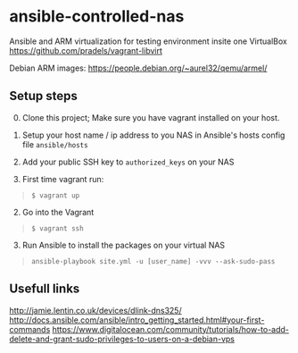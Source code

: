 # ansible-controlled-nas

Ansible and ARM virtualization for testing environment insite one VirtualBox
https://github.com/pradels/vagrant-libvirt

Debian ARM images:
https://people.debian.org/~aurel32/qemu/armel/

## Setup steps

0. Clone this project; Make sure you have vagrant installed on your host.

0. Setup your host name / ip address to you NAS in Ansible's hosts config file `ansible/hosts`

0. Add your public SSH key to `authorized_keys` on your NAS

1. First time vagrant run:
> `$ vagrant up`

2. Go into the Vagrant
> `$ vagrant ssh`

3. Run Ansible to install the packages on your virtual NAS
> `ansible-playbook site.yml -u [user_name] -vvv --ask-sudo-pass`

## Usefull links
http://jamie.lentin.co.uk/devices/dlink-dns325/
http://docs.ansible.com/ansible/intro_getting_started.html#your-first-commands
https://www.digitalocean.com/community/tutorials/how-to-add-delete-and-grant-sudo-privileges-to-users-on-a-debian-vps
